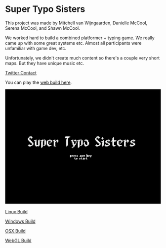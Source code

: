 # Super Typo Sisters

This project was made by Mitchell van Wijngaarden, Danielle McCool, Serena McCool, and Shawn McCool.

We worked hard to build a combined platformer + typing game. We really came up with some great systems etc. Almost all participants were unfamiliar with game dev, etc. 

Unfortunately, we didn't create much content so there's a couple very short maps. But they have unique music etc.

[Twitter Contact](https://twitter.com/ShawnMcCool)

You can play the [web build here](https://s3.amazonaws.com/game-i-made/super-typo-sisters/index.html).

![Super Typo Sisters Screenshot](https://raw.githubusercontent.com/ShawnMcCool/super-typo-sisters-releases/master/screenshot.png)

[Linux Build](https://github.com/ShawnMcCool/super-typo-sisters-releases/raw/master/Super%20Typo%20Sisters%20Linux.zip)

[Windows Build](https://github.com/ShawnMcCool/super-typo-sisters-releases/raw/master/Super%20Typo%20Sisters%20Windows.zip)

[OSX Build](https://github.com/ShawnMcCool/super-typo-sisters-releases/raw/master/Super%20Typo%20Sisters%20Mac.zip)

[WebGL Build](https://github.com/ShawnMcCool/super-typo-sisters-releases/raw/master/Super%20Typo%20Sisters%20WebGL.zip)

